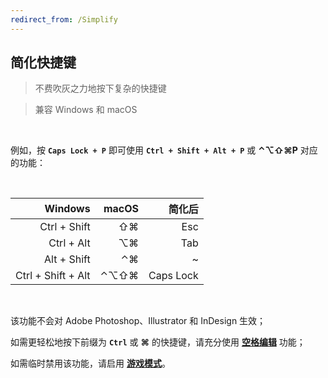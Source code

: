 ```yaml
---
redirect_from: /Simplify
---
```


## 简化快捷键

> 不费吹灰之力地按下复杂的快捷键

> 兼容 Windows 和 macOS

<br>

例如，按 **`Caps Lock + P`** 即可使用 **`Ctrl + Shift + Alt + P`** 或 **⌃⌥⇧⌘P** 对应的功能：

<br>

|            Windows | macOS |    简化后 |
| -----------------: | ----: | --------: |
|       Ctrl + Shift |    ⇧⌘ |       Esc |
|         Ctrl + Alt |    ⌥⌘ |       Tab |
|        Alt + Shift |    ⌃⌘ |         ~ |
| Ctrl + Shift + Alt |  ⌃⌥⇧⌘ | Caps Lock |

<br>

该功能不会对 Adobe Photoshop、Illustrator 和 InDesign 生效；

如需更轻松地按下前缀为 **`Ctrl`** 或 **⌘** 的快捷键，请充分使用 [**空格编辑**](/space) 功能；

如需临时禁用该功能，请启用 [**游戏模式**](/game)。
